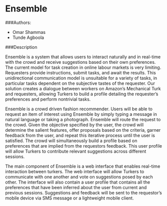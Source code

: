 Ensemble
============

###Authors:

* Omar Shammas
* Tunde Agboola

###Description

Ensemble is a system that allows users to interact naturally and in real-time with the crowd and receive suggestions based on their own preferences. The current model for task creation in online labour markets is very limiting. Requesters provide instructions, submit tasks, and await the results. This unidirectional communication model is unsuitable for a variety of tasks, in particular tasks dependent on the subjective tastes of the requester. Our solution creates a dialogue between workers on Amazon’s Mechanical Turk and requesters, allowing Turkers to build a profile detailing the requester’s preferences and perform nontrivial tasks.

Ensemble is a crowd driven fashion recommender. Users will be able to request an item of interest using Ensemble by simply typing a message in natural language or taking a photograph. Ensemble will route the request to the crowd. Given the objective specified by the user, the crowd will determine the salient features, offer proposals based on the criteria, garner feedback from the user, and repeat this iterative process until the user is satisfied. The crowd will simultaneously build a profile based on preferences that are implied from the requestors feedback. This user profile will allow Turkers to contribute relevant suggestions across different sessions.

The main component of Ensemble is a web interface that enables real-time interaction between turkers.  The web interface will allow Turkers to communicate with one another and vote on suggestions posed by each other. The interface will also contain a user profile that contains all the preferences that have been inferred about the user from current and previous sessions. Suggestions and feedback will be sent to the requestor’s mobile device via SMS message or a lightweight mobile client.
